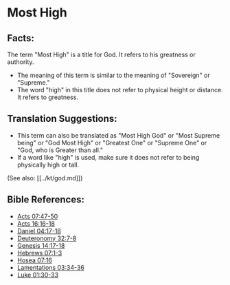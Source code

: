 # Most High #

## Facts: ##

The term "Most High" is a title for God. It refers to his greatness or authority.

* The meaning of this term is similar to the meaning of "Sovereign" or "Supreme."
* The word "high" in this title does not refer to physical height or distance. It refers to greatness.

## Translation Suggestions: ##

* This term can also be translated as "Most High God" or "Most Supreme being" or "God Most High" or "Greatest One" or "Supreme One" or "God, who is Greater than all."
* If a word like "high" is used, make sure it does not refer to being physically high or tall. 

(See also: [[../kt/god.md]])

## Bible References: ##

* [Acts 07:47-50](en/tn/act/help/07/47)
* [Acts 16:16-18](en/tn/act/help/16/16)
* [Daniel 04:17-18](en/tn/dan/help/04/17)
* [Deuteronomy 32:7-8](en/tn/deu/help/32/07)
* [Genesis 14:17-18](en/tn/gen/help/14/17)
* [Hebrews 07:1-3](en/tn/heb/help/07/01)
* [Hosea 07:16](en/tn/hos/help/07/16)
* [Lamentations 03:34-36](en/tn/lam/help/03/34)
* [Luke 01:30-33](en/tn/luk/help/01/30)